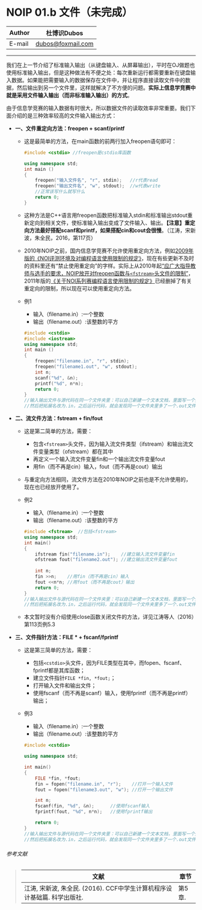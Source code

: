 NOIP 01.b 文件（未完成）
======

|Author|杜博识Dubos|
|---|---
|E-mail|dubos@foxmail.com

------

我们在上一节介绍了标准输入输出（从键盘输入、从屏幕输出），平时在OJ做题也使用标准输入输出，但是这种做法有不便之处：每次重新运行都需要重新在键盘输入数据。如果能把需要输入的数据保存在文件中，并让程序直接读取文件中的数据，然后输出到另一个文件里，这样就解决了不方便的问题。**实际上信息学竞赛中就是采用文件输入输出（而非标准输入输出）的方式**。  

由于信息学竞赛的输入数据有时很大，所以数据文件的读取效率非常重要。我们下面介绍的是三种效率较高的文件输入输出方式：  

* **一、文件重定向方法：freopen + scanf/printf**
	* 这是最简单的方法，在main函数的前两行加入freopen语句即可：  
	
		```cpp
		#include <cstdio> //freopen是cstdio库函数

		using namespace std;
		int main ()
		{
			freopen("输入文件名", "r", stdin);	//r代表read
			freopen("输出文件名", "w", stdout);	//w代表write
			//正常该写什么就写什么
			return 0;
		}
		```  
	
	* 这种方法是C++语言用freopen函数把标准输入stdin和标准输出stdout重新定向到相关文件，使标准输入输出变成了文件输入、输出。**【注意】重定向方法最好搭配scanf和printf，如果搭配cin和cout会很慢**。（江涛，宋新波，朱全民，2016，第117页）
	* 2010年NOIP之前，国内信息学竞赛不允许使用重定向方法，例如[2009年版的《NOI评测环境及对编程语言使用限制的规定》](http://www.noi.cn/newsview.html?id=67&hash=2DA1FD&type=6)，现在有些更新不及时的资料里还有“禁止使用重定向”的字样。实际上从2010年起[“应广大指导教师与选手的要求，NOIP放开对freopen函数与```<fstream>```头文件的限制”](http://www.noi.cn/newsview.html?id=204&hash=2E8B9A&type=1)，2011年版的[《关于NOI系列赛编程语言使用限制的规定》](http://www.noi.cn/newsview.html?id=229&hash=878FD2&type=6)已经删掉了有关重定向的限制，所以现在可以使用重定向方法。  
	* 例1  
		* 输入（filename.in）:一个整数
		* 输出（filename.out）:该整数的平方   
	
		```cpp
		#include <cstdio>
		#include <iostream>
		using namespace std;
		int main ()
		{
			freopen("filename.in", "r", stdin);
			freopen("filename1.out", "w", stdout);
			int n;
			scanf("%d", &n);
			printf("%d", n*n);
			return 0;
		}
		//输入输出文件与源代码在同一个文件夹里：可以自己新建一个文本文档，里面写一个整数，
		//然后把拓展名改为.in，之后运行代码，就会发现同一个文件夹里多了一个.out文件。  
		```

* **二、流文件方法：fstream + fin/fout**  
	* 这是第二简单的方法，需要：
		* 包含```<fstream>```头文件，因为输入流文件类型（ifstream）和输出流文件变量类型（ofstream）都在其中  
		* 再定义一个输入流文件变量fin和一个输出流文件变量fout  
		* 用fin（而不再是cin）输入，fout（而不再是cout）输出  
	* 与重定向方法相同，流文件方法在2010年NOIP之前也是不允许使用的，现在也已经放开使用了。
	* 例2
		* 输入（filename.in）:一个整数
		* 输出（filename.out）:该整数的平方   
	
		```cpp
		#include <fstream>	//包括<fstream>
		using namespace std;
		int main()
		{
			ifstream fin("filename.in");	//建立输入流文件变量fin
			ofstream fout("filename2.out");	//建立输出流文件变量fout
			
			int n;
			fin >>n;	//用fin（而不再是cin）输入
			fout <<n*n;	//用fout（而不再是cout）输出
			return 0;
		}
		//输入输出文件与源代码在同一个文件夹里：可以自己新建一个文本文档，里面写一个整数，
		//然后把拓展名改为.in，之后运行代码，就会发现同一个文件夹里多了一个.out文件。  
		```
		
	* 本文暂时没有介绍使用close函数关闭文件的方法，详见江涛等人（2016）第113页例5.3  
	
* **三、文件指针方法：FILE * + fscanf/fprintf**  
	* 这是第三简单的方法，需要：  
		* 包括```<cstdio>```头文件，因为FILE类型在其中，而fopen、fscanf、fprintf都是其库函数；  
		* 建立文件指针```FILE *fin, *fout;```；  
		* 打开输入文件和输出文件；  
		* 使用fscanf（而不再是scanf）输入，使用fprintf（而不再是printf）输出；  
	* 例3
		* 输入（filename.in）:一个整数
		* 输出（filename.out）:该整数的平方   
		
		```cpp
		#include <cstdio>

		using namespace std;

		int main()
		{
			FILE *fin, *fout;
			fin = fopen("filename.in", "r");	//打开一个输入文件 
			fout = fopen("filename3.out", "w");	//打开一个输出文件 

			int n;
			fscanf(fin, "%d", &n);		//使用fscanf输入
			fprintf(fout, "%d", n*n);	//使用fprintf输出

			return 0;
		}
		//输入输出文件与源代码在同一个文件夹里：可以自己新建一个文本文档，里面写一个整数，
  		//然后把拓展名改为.in，之后运行代码，就会发现同一个文件夹里多了一个.out文件。  
		```

###### 参考文献  
> |文献|章节|  
> |---|---|
> |江涛, 宋新波, 朱全民. (2016). CCF中学生计算机程序设计基础篇. 科学出版社.|第5章.|  
